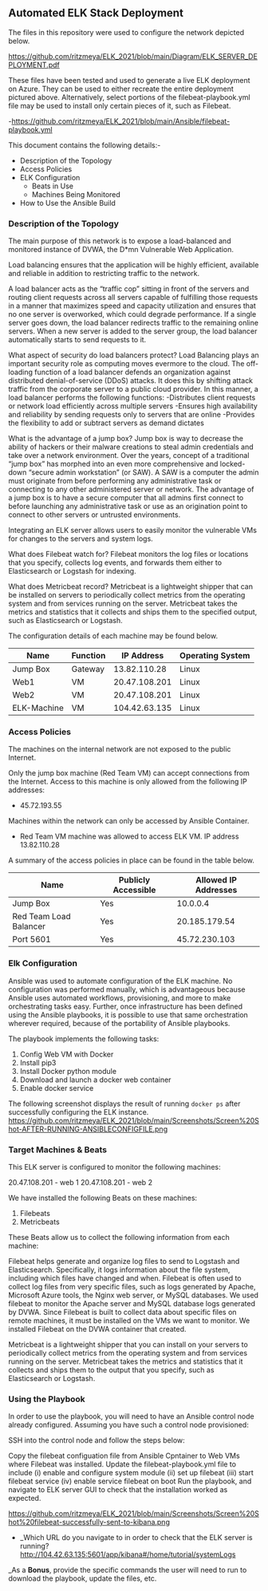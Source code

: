 ## Automated ELK Stack Deployment

The files in this repository were used to configure the network depicted below.

https://github.com/ritzmeya/ELK_2021/blob/main/Diagram/ELK_SERVER_DEPLOYMENT.pdf

These files have been tested and used to generate a live ELK deployment on Azure. They can be used to either recreate the entire deployment pictured above. Alternatively, select portions of the filebeat-playbook.yml file may be used to install only certain pieces of it, such as Filebeat.

  -https://github.com/ritzmeya/ELK_2021/blob/main/Ansible/filebeat-playbook.yml
  

This document contains the following details:-
- Description of the Topology
- Access Policies
- ELK Configuration
  - Beats in Use
  - Machines Being Monitored
- How to Use the Ansible Build


### Description of the Topology

The main purpose of this network is to expose a load-balanced and monitored instance of DVWA, the D*mn Vulnerable Web Application.

Load balancing ensures that the application will be highly efficient, available and reliable in addition to restricting traffic to the network.

A load balancer acts as the “traffic cop” sitting in front of the servers and routing client requests across all servers capable of fulfilling those requests in a manner that maximizes speed and capacity utilization and ensures that no one server is overworked, which could degrade performance. If a single server goes down, the load balancer redirects traffic to the remaining online servers. When a new server is added to the server group, the load balancer automatically starts to send requests to it.

What aspect of security do load balancers protect? 
Load Balancing plays an important security role as computing moves evermore to the cloud. The off-loading function of a load balancer defends an organization against distributed denial-of-service (DDoS) attacks. It does this by shifting attack traffic from the corporate server to a public cloud provider. In this manner, a load balancer performs the following functions:
-Distributes client requests or network load efficiently across multiple servers
-Ensures high availability and reliability by sending requests only to servers that are online
-Provides the flexibility to add or subtract servers as demand dictates

What is the advantage of a jump box?
Jump box is way to decrease the ability of hackers or their malware creations to steal admin credentials and take over a network environment. Over the years, concept of a traditional “jump box” has morphed into an even more comprehensive and locked-down “secure admin workstation” (or SAW). A SAW is a computer the admin must originate from before performing any administrative task or connecting to any other administered server or network.
The advantage of a jump box is to have a secure computer that all admins first connect to before launching any administrative task or use as an origination point to connect to other servers or untrusted environments. 

Integrating an ELK server allows users to easily monitor the vulnerable VMs for changes to the servers and system logs.

What does Filebeat watch for?
Filebeat monitors the log files or locations that you specify, collects log events, and forwards them either to Elasticsearch or Logstash for indexing.

What does Metricbeat record?
Metricbeat is a lightweight shipper that can be installed on servers to periodically collect metrics from the operating system and from services running on the server. Metricbeat takes the metrics and statistics that it collects and ships them to the specified output, such as Elasticsearch or Logstash.

The configuration details of each machine may be found below.

| Name        | Function | IP Address     | Operating System |
|-------------|----------|----------------|------------------|
| Jump Box    | Gateway  |13.82.110.28    |    Linux         |
| Web1        |  VM      |20.47.108.201   |    Linux         |
| Web2        |  VM      |20.47.108.201   |    Linux         |
| ELK-Machine |  VM      |104.42.63.135   |    Linux         |

### Access Policies

The machines on the internal network are not exposed to the public Internet. 

Only the jump box machine (Red Team VM) can accept connections from the Internet. Access to this machine is only allowed from the following IP addresses:
- 45.72.193.55

Machines within the network can only be accessed by Ansible Container.
- Red Team VM machine was allowed to access ELK VM. IP address 13.82.110.28

A summary of the access policies in place can be found in the table below.

| Name                   | Publicly Accessible | Allowed IP Addresses |
|------------------------|---------------------|----------------------|
|Jump Box                | Yes                 | 10.0.0.4             |
|Red Team Load Balancer  | Yes                 | 20.185.179.54        |
|Port 5601               | Yes                 | 45.72.230.103        |

### Elk Configuration

Ansible was used to automate configuration of the ELK machine. No configuration was performed manually, which is advantageous because
Ansible uses automated workflows, provisioning, and more to make orchestrating tasks easy. Further, once infrastructure has been defined using the Ansible playbooks, it is possible to use that same orchestration wherever required, because of the portability of Ansible playbooks.

The playbook implements the following tasks:
1. Config Web VM with Docker
2. Install pip3
3. Install Docker python module
4. Download and launch a docker web container
5. Enable docker service

The following screenshot displays the result of running `docker ps` after successfully configuring the ELK instance.
https://github.com/ritzmeya/ELK_2021/blob/main/Screenshots/Screen%20Shot-AFTER-RUNNING-ANSIBLECONFIGFILE.png


### Target Machines & Beats
This ELK server is configured to monitor the following machines: 

20.47.108.201 - web 1
20.47.108.201 - web 2

We have installed the following Beats on these machines:
1. Filebeats
2. Metricbeats 

These Beats allow us to collect the following information from each machine:

Filebeat helps generate and organize log files to send to Logstash and Elasticsearch. Specifically, it logs information about the file system, including which files have changed and when. Filebeat is often used to collect log files from very specific files, such as logs generated by Apache, Microsoft Azure tools, the Nginx web server, or MySQL databases. We used filebeat to monitor the Apache server and MySQL database logs generated by DVWA. Since Filebeat is built to collect data about specific files on remote machines, it must be installed on the VMs we want to monitor. We installed Filebeat on the DVWA container that created.

Metricbeat is a lightweight shipper that you can install on your servers to periodically collect metrics from the operating system and from services running on the server. Metricbeat takes the metrics and statistics that it collects and ships them to the output that you specify, such as Elasticsearch or Logstash.

### Using the Playbook
In order to use the playbook, you will need to have an Ansible control node already configured. Assuming you have such a control node provisioned: 

SSH into the control node and follow the steps below:

Copy the filebeat configuation file from Ansible Cpntainer to Web VMs where Filebeat was installed.
Update the filebeat-playbook.yml file to include 
(i) enable and configure system module
(ii) set up filebeat
(iii) start filebeat service
(iv) enable service filebeat on boot
Run the playbook, and navigate to ELK server GUI to check that the installation worked as expected.

https://github.com/ritzmeya/ELK_2021/blob/main/Screenshots/Screen%20Shot%20filebeat-successfully-sent-to-kibana.png

- _Which URL do you navigate to in order to check that the ELK server is running?
http://104.42.63.135:5601/app/kibana#/home/tutorial/systemLogs

_As a **Bonus**, provide the specific commands the user will need to run to download the playbook, update the files, etc.
